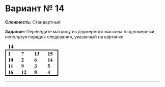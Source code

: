 # Вариант № 14
**Сложность:** Стандартный

**Задание:**  Переведите матрицу из двумерного массива в одномерный, используя порядок следования, указанный на картинке:

![Alt text](../../pic/14.png)

---